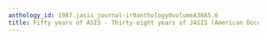```yaml
---
anthology_id: 1987.jasis_journal-ir0anthology0volumeA38A5.6
title: Fifty years of ASIS - Thirty-eight years of JASIS (American Documentation)
---
```

